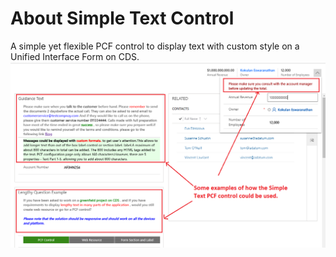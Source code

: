 # About Simple Text Control
A simple yet flexible PCF control to display text with custom style on a Unified Interface Form on CDS.
![Examples Screenhot](https://github.com/Kokulan365/Simple-Text-Control-PCF/blob/master/Examples.png)
